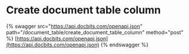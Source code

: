 # Create document table column

{% swagger src="https://api.docbits.com/openapi.json" path="/document_table/create_document_table_column" method="post" %}
[https://api.docbits.com/openapi.json](https://api.docbits.com/openapi.json)
{% endswagger %}
